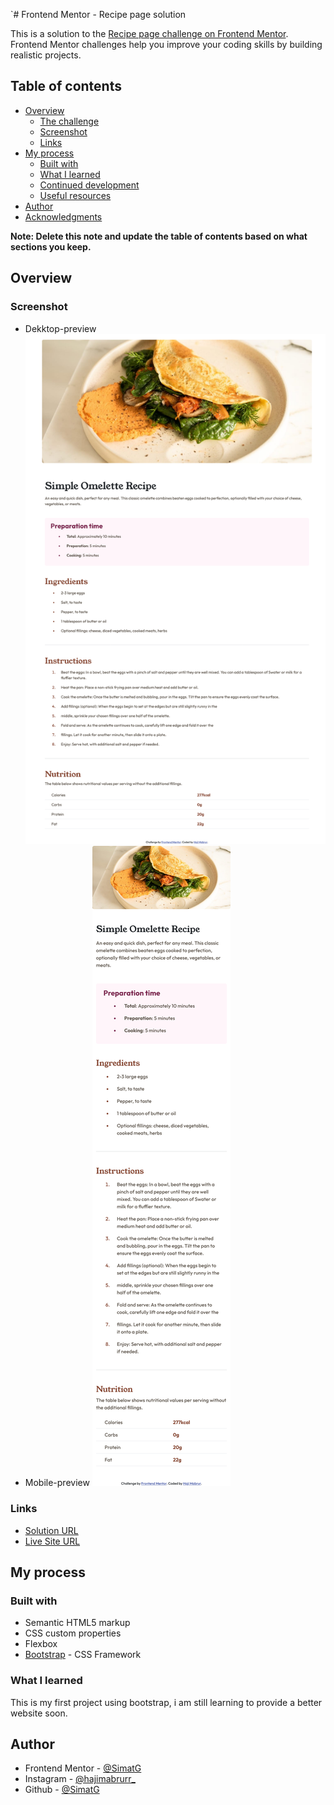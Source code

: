`# Frontend Mentor - Recipe page solution

This is a solution to the [Recipe page challenge on Frontend Mentor](https://www.frontendmentor.io/challenges/recipe-page-KiTsR8QQKm). Frontend Mentor challenges help you improve your coding skills by building realistic projects. 

## Table of contents

- [Overview](#overview)
  - [The challenge](#the-challenge)
  - [Screenshot](#screenshot)
  - [Links](#links)
- [My process](#my-process)
  - [Built with](#built-with)
  - [What I learned](#what-i-learned)
  - [Continued development](#continued-development)
  - [Useful resources](#useful-resources)
- [Author](#author)
- [Acknowledgments](#acknowledgments)

**Note: Delete this note and update the table of contents based on what sections you keep.**

## Overview

### Screenshot

- Dekktop-preview ![desktop-design](./design/desktop-design.png)
- Mobile-preview ![mobile-design](./design/mobile-design.png)

### Links

- [Solution URL](https://www.frontendmentor.io/solutions/recipe-page-website-using-bootstrap-framework-O2aLeRkHMY)
- [Live Site URL](https://simatg.github.io/recipe-page/)

## My process

### Built with
- Semantic HTML5 markup
- CSS custom properties
- Flexbox
- [Bootstrap](https://getbootstrap.com/) - CSS Framework

### What I learned

This is my first project using bootstrap, i am still learning to provide a better website soon.

## Author

- Frontend Mentor - [@SimatG](https://www.frontendmentor.io/profile/SimatG)
- Instagram - [@hajimabrurr_](https://www.instagram.com/hajimabrurr_)
- Github - [@SimatG](https://github.com/SimatG)
